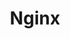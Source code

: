 ---
title: Nginx
categories:
  - web-server
docs:
  - id: java
    url: https://www.testcontainers.org/modules/nginx/
    example: |
      ```
      ```
description: |
  A web server
---